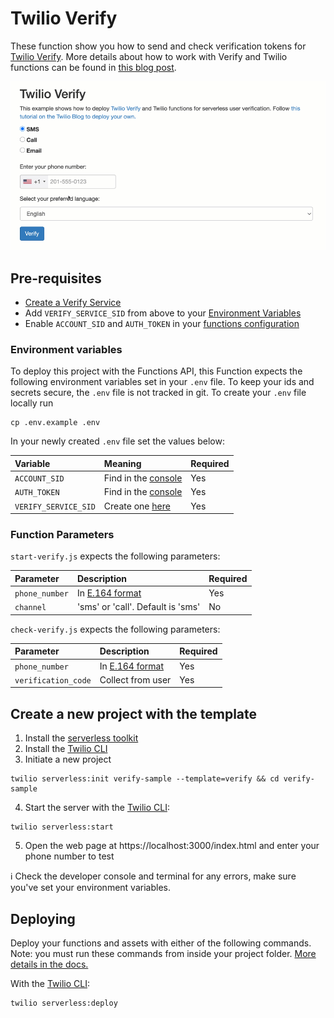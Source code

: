 # Twilio Verify

These function show you how to send and check verification tokens for [Twilio Verify](https://www.twilio.com/docs/verify/api). More details about how to work with Verify and Twilio functions can be found in [this blog post](https://www.twilio.com/blog/serverless-phone-verification).

![phone-verification-gif](https://github.com/robinske/serverless-phone-verification/blob/master/phone-verification.gif?raw=true)

## Pre-requisites

- [Create a Verify Service](https://www.twilio.com/console/verify/services)
- Add `VERIFY_SERVICE_SID` from above to your [Environment Variables](https://www.twilio.com/console/functions/configure)
- Enable `ACCOUNT_SID` and `AUTH_TOKEN` in your [functions configuration](https://www.twilio.com/console/functions/configure)

### Environment variables

To deploy this project with the Functions API, this Function expects the following environment variables set in your `.env` file. To keep your ids and secrets secure, the `.env` file is not tracked in git. To create your `.env` file locally run

```shell
cp .env.example .env
```

In your newly created `.env` file set the values below:

| Variable             | Meaning                                                           | Required |
| :------------------- | :---------------------------------------------------------------- | :------- |
| `ACCOUNT_SID`        | Find in the [console](https://www.twilio.com/console)             | Yes      |
| `AUTH_TOKEN`         | Find in the [console](https://www.twilio.com/console)             | Yes      |
| `VERIFY_SERVICE_SID` | Create one [here](https://www.twilio.com/console/verify/services) | Yes      |

### Function Parameters

`start-verify.js` expects the following parameters:

| Parameter      | Description                                                       | Required |
| :------------- | :---------------------------------------------------------------- | :------- |
| `phone_number` | In [E.164 format](https://www.twilio.com/docs/glossary/what-e164) | Yes      |
| `channel`      | 'sms' or 'call'. Default is 'sms'                                 | No       |

`check-verify.js` expects the following parameters:

| Parameter           | Description                                                       | Required |
| :------------------ | :---------------------------------------------------------------- | :------- |
| `phone_number`      | In [E.164 format](https://www.twilio.com/docs/glossary/what-e164) | Yes      |
| `verification_code` | Collect from user                                                 | Yes      |

## Create a new project with the template

1. Install the [serverless toolkit](https://www.twilio.com/docs/labs/serverless-toolkit/getting-started)
2. Install the [Twilio CLI](https://www.twilio.com/docs/twilio-cli/quickstart#install-twilio-cli)
3. Initiate a new project

```
twilio serverless:init verify-sample --template=verify && cd verify-sample
```

4. Start the server with the [Twilio CLI](https://www.twilio.com/docs/twilio-cli/quickstart):

```
twilio serverless:start
```

5. Open the web page at https://localhost:3000/index.html and enter your phone number to test

ℹ️ Check the developer console and terminal for any errors, make sure you've set your environment variables.

## Deploying

Deploy your functions and assets with either of the following commands. Note: you must run these commands from inside your project folder. [More details in the docs.](https://www.twilio.com/docs/labs/serverless-toolkit)

With the [Twilio CLI](https://www.twilio.com/docs/twilio-cli/quickstart):

```
twilio serverless:deploy
```

